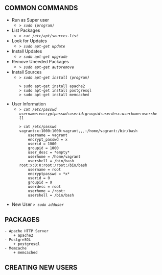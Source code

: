 ## COMMON COMMANDS
* Run as Super user
	-  _`> sudo (program)`_
* List Packages
	- _`> cat /etc/apt/sources.list`_
* Look for Updates
	- _`> sudo apt-get update`_
* Install Updates
	- _`> sudo apt-get upgrade`_
* Remove Uneeded Packages
	- _`> sudo apt-get autoremove`_
* Install Sources
	- _`> sudo apt-get install (program)`_
		```	
		> sudo apt-get install apache2
		> sudo apt-get install postgresql
		> sudo apt-get install memcached
		```
* User Information 
	- _`> cat /etc/passwd`_<br/>
	_`username:encryptpasswd:userid:groupid:userdesc:userhome:usershell`_
		```
		> cat /etc/passwd
		vagrant:x:1000:1000:vagrant,,,:/home/vagrant:/bin/bash		
			username = vagrant
			encrypt_passwd = x
			userid = 1000
			groupid = 1000
			user_desc = *empty*
			userhome = /home/vagrant
			usershell = /bin/bash
		root:x:0:0:root:/root:/bin/bash
			username = root
			encryptpasswd = *x*
			userid = 0
			groupid = 0
			userdesc = root
			userhome = /root:
			usershell = /bin/bash
		```
* New User _`> sudo adduser`_<br/>

## PACKAGES
	- Apache HTTP Server
		+ apache2
	- PostgreSQL
		+ postgresql
	- Memcache
		+ memcached
## CREATING NEW USERS

